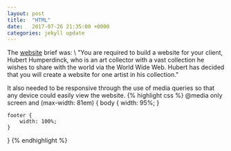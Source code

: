 ```yaml
---
layout: post
title:  "HTML"
date:   2017-07-26 21:35:00 +0000
categories: jekyll update
---
```

The [website][website] brief was: \\
"You are required to build a website for your client, Hubert Humperdinck, who is an art collector with a vast collection he wishes to share with the world via the World Wide Web. Hubert has decided that you will create a website for one artist in his collection."

It also needed to be responsive through the use of media queries so that any device could easily view the website.
{% highlight css %}
@media only screen and (max-width: 81em) {
    body {
        width: 95%;
    }
	
	footer {
		width: 100%;
	}
}
{% endhighlight %}

[website]: /HTML/great-art